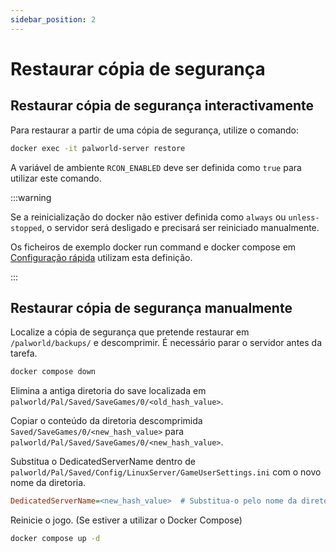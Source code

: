 ```yaml
---
sidebar_position: 2
---
```


# Restaurar cópia de segurança

## Restaurar cópia de segurança interactivamente

Para restaurar a partir de uma cópia de segurança, utilize o comando:

```bash
docker exec -it palworld-server restore
```

A variável de ambiente `RCON_ENABLED` deve ser definida como `true` para utilizar este comando.

:::warning

Se a reinicialização do docker não estiver definida como `always` ou `unless-stopped`, o servidor será desligado e precisará ser reiniciado manualmente.

Os ficheiros de exemplo docker run command e docker compose em [Configuração rápida](/pt-PT/) utilizam esta definição.

:::

## Restaurar cópia de segurança manualmente

Localize a cópia de segurança que pretende restaurar em `/palworld/backups/` e descomprimir. É necessário parar o servidor antes da tarefa.

```bash
docker compose down
```

Elimina a antiga diretoria do save localizada em `palworld/Pal/Saved/SaveGames/0/<old_hash_value>`.

Copiar o conteúdo da diretoria descomprimida `Saved/SaveGames/0/<new_hash_value>` para `palworld/Pal/Saved/SaveGames/0/<new_hash_value>`.

Substitua o DedicatedServerName dentro de `palworld/Pal/Saved/Config/LinuxServer/GameUserSettings.ini` com o novo nome da diretoria.

```ini
DedicatedServerName=<new_hash_value>  # Substitua-o pelo nome da diretoria.
```

Reinicie o jogo. (Se estiver a utilizar o Docker Compose)

```bash
docker compose up -d
```
